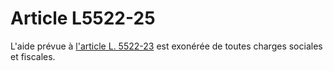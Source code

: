 # Article L5522-25

L'aide prévue à [l'article L. 5522-23][1] est exonérée de toutes charges sociales et fiscales.

 [1]: /affichCodeArticle.do?cidTexte=LEGITEXT000006072050&idArticle=LEGIARTI000006903957&dateTexte=&categorieLien=cid